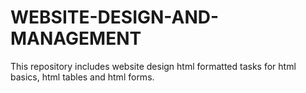 # WEBSITE-DESIGN-AND-MANAGEMENT
This repository includes website design html formatted tasks for html basics, html tables and html forms.
